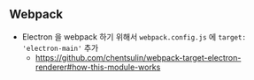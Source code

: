 ## Webpack
- Electron 을 webpack 하기 위해서 `webpack.config.js` 에 `target: 'electron-main'` 추가
	- https://github.com/chentsulin/webpack-target-electron-renderer#how-this-module-works
